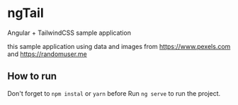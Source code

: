 # ngTail

Angular + TailwindCSS sample application

this sample application using data and images from https://www.pexels.com and https://randomuser.me

## How to run

Don't forget to `npm instal` or `yarn` before
Run `ng serve` to run the project.
